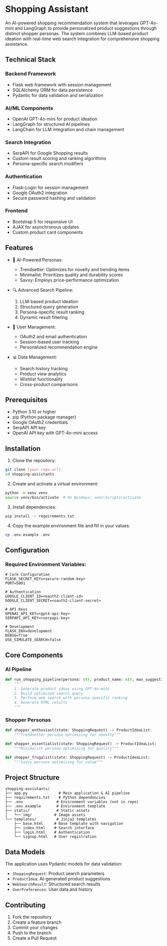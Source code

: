 # Shopping Assistant

An AI-powered shopping recommendation system that leverages GPT-4o-mini and LangGraph to provide personalized product suggestions through distinct shopper personas. The system combines LLM-based product ideation with real-time web search integration for comprehensive shopping assistance.

## Technical Stack

### Backend Framework
- Flask web framework with session management
- SQLAlchemy ORM for data persistence
- Pydantic for data validation and serialization

### AI/ML Components
- OpenAI GPT-4o-mini for product ideation
- LangGraph for structured AI pipelines
- LangChain for LLM integration and chain management

### Search Integration
- SerpAPI for Google Shopping results
- Custom result scoring and ranking algorithms
- Persona-specific search modifiers

### Authentication
- Flask-Login for session management
- Google OAuth2 integration
- Secure password hashing and validation

### Frontend
- Bootstrap 5 for responsive UI
- AJAX for asynchronous updates
- Custom product card components

## Features

- 🤖 AI-Powered Personas:
  - Trendsetter: Optimizes for novelty and trending items
  - Minimalist: Prioritizes quality and durability scores
  - Savvy: Employs price-performance optimization

- 🔍 Advanced Search Pipeline:
  1. LLM-based product ideation
  2. Structured query generation
  3. Persona-specific result ranking
  4. Dynamic result filtering

- 👤 User Management:
  - OAuth2 and email authentication
  - Session-based user tracking
  - Personalized recommendation engine

- 📊 Data Management:
  - Search history tracking
  - Product view analytics
  - Wishlist functionality
  - Cross-product comparisons

## Prerequisites

- Python 3.10 or higher
- pip (Python package manager)
- Google OAuth2 credentials
- SerpAPI API key
- OpenAI API key with GPT-4o-mini access

## Installation

1. Clone the repository:
```bash
git clone [your-repo-url]
cd shopping-assistants
```

2. Create and activate a virtual environment:
```bash
python -m venv venv
source venv/bin/activate  # On Windows: venv\Scripts\activate
```

3. Install dependencies:
```bash
pip install -r requirements.txt
```

4. Copy the example environment file and fill in your values:
```bash
cp .env.example .env
```

## Configuration

### Required Environment Variables:
```
# Core Configuration
FLASK_SECRET_KEY=<secure-random-key>
PORT=5001

# Authentication
GOOGLE_CLIENT_ID=<oauth2-client-id>
GOOGLE_CLIENT_SECRET=<oauth2-client-secret>

# API Keys
OPENAI_API_KEY=<gpt4-api-key>
SERPAPI_API_KEY=<serpapi-key>

# Development
FLASK_ENV=development
DEBUG=True
USE_SIMULATE_SEARCH=false
```

## Core Components

### AI Pipeline
```python
def run_shopping_pipeline(persona: str, product_name: str, max_suggestions: int = 3) -> str:
    """
    1. Generate product ideas using GPT-4o-mini
    2. Build optimized search query
    3. Perform web search with persona-specific ranking
    4. Generate HTML results
    """
```

### Shopper Personas
```python
def shopper_enthusiast(state: ShoppingRequest) -> ProductIdeaList:
    """Trendsetter persona optimizing for novelty"""

def shopper_essentialist(state: ShoppingRequest) -> ProductIdeaList:
    """Minimalist persona optimizing for quality"""

def shopper_frugalist(state: ShoppingRequest) -> ProductIdeaList:
    """Savvy persona optimizing for value"""
```

## Project Structure

```
shopping-assistants/
├── app.py              # Main application & AI pipeline
├── requirements.txt    # Python dependencies
├── .env               # Environment variables (not in repo)
├── .env.example       # Environment template
├── static/            # Static assets
│   └── img/          # Image assets
└── templates/         # Jinja2 templates
    ├── base.html     # Base template with navigation
    ├── index.html    # Search interface
    ├── login.html    # Authentication
    └── signup.html   # User registration
```

## Data Models

The application uses Pydantic models for data validation:
- `ShoppingRequest`: Product search parameters
- `ProductIdea`: AI-generated product suggestions
- `WebSearchResult`: Structured search results
- `UserPreferences`: User data and history

## Contributing

1. Fork the repository
2. Create a feature branch
3. Commit your changes
4. Push to the branch
5. Create a Pull Request
